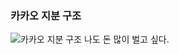 ### 카카오 지분 구조
![카카오 지분 구조](https://lh3.googleusercontent.com/proxy/JOZft76lq0_VyJBMtMfhdYxwORSZdSwjBnXe-Gkbva5neMvtLvpCcSVLSdTqfuIbPXGApSeqRwtQHvDQCH72twyouqV_IS-uquoLjSiRbCk7x_OkP9KKLMU)
나도 돈 많이 벌고 싶다.
